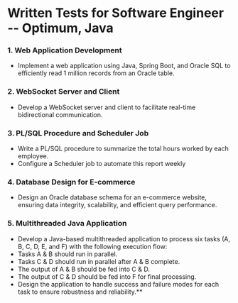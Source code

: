 # Written Tests for Software Engineer -- Optimum, Java

### 1. Web Application Development 
  - Implement a web application using Java, Spring Boot, and Oracle SQL to
efficiently read 1 million records from an Oracle table.

### 2. WebSocket Server and Client 
  - Develop a WebSocket server and client to facilitate real-time bidirectional
communication.

### 3. PL/SQL Procedure and Scheduler Job 
- Write a PL/SQL procedure to summarize the total hours worked by each
employee. 
- Configure a Scheduler job to automate this report weekly

### 4. Database Design for E-commerce 
- Design an Oracle database schema for an e-commerce website, ensuring
data integrity, scalability, and efficient query performance.

### 5. Multithreaded Java Application 
- Develop a Java-based multithreaded application to process six tasks (A, B, C,
D, E, and F) with the following execution flow: 
- Tasks A &amp; B should run in parallel. 
- Tasks C &amp; D should run in parallel after A &amp; B complete. 
- The output of A &amp; B should be fed into C &amp; D. 
- The output of C &amp; D should be fed into F for final processing. 
- Design the application to handle success and failure modes for each task to
ensure robustness and reliability.**
